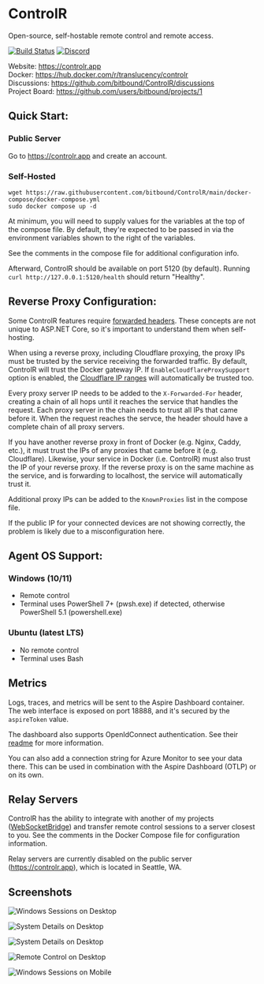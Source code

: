 # ControlR

Open-source, self-hostable remote control and remote access.

[![Build Status](https://dev.azure.com/translucency/ControlR/_apis/build/status%2FControlR?branchName=main)](https://dev.azure.com/translucency/ControlR/_build/latest?definitionId=35&branchName=main)
[![Discord](https://img.shields.io/discord/1245426111903699087?label=Discord&logo=discord&logoColor=white&color=7289DA)](https://discord.gg/JWJmMPc72H)

Website: https://controlr.app  
Docker: https://hub.docker.com/r/translucency/controlr  
Discussions: https://github.com/bitbound/ControlR/discussions  
Project Board: https://github.com/users/bitbound/projects/1

## Quick Start:

### Public Server

Go to https://controlr.app and create an account.

### Self-Hosted

```
wget https://raw.githubusercontent.com/bitbound/ControlR/main/docker-compose/docker-compose.yml
sudo docker compose up -d
```

At minimum, you will need to supply values for the variables at the top of the compose file. By default, they're expected to be passed in via the environment variables shown to the right of the variables.

See the comments in the compose file for additional configuration info.

Afterward, ControlR should be available on port 5120 (by default). Running `curl http://127.0.0.1:5120/health` should return "Healthy".

## Reverse Proxy Configuration:

Some ControlR features require [forwarded headers](https://learn.microsoft.com/en-us/aspnet/core/host-and-deploy/proxy-load-balancer). These concepts are not unique to ASP.NET Core, so it's important to understand them when self-hosting.

When using a reverse proxy, including Cloudflare proxying, the proxy IPs must be trusted by the service receiving the forwarded traffic. By default, ControlR will trust the Docker gateway IP. If `EnableCloudflareProxySupport` option is enabled, the [Cloudflare IP ranges](https://www.cloudflare.com/ips/) will automatically be trusted too.

Every proxy server IP needs to be added to the `X-Forwarded-For` header, creating a chain of all hops until it reaches the service that handles the request. Each proxy server in the chain needs to trust all IPs that came before it. When the request reaches the servce, the header should have a complete chain of all proxy servers.

If you have another reverse proxy in front of Docker (e.g. Nginx, Caddy, etc.), it must trust the IPs of any proxies that came before it (e.g. Cloudflare). Likewise, your service in Docker (i.e. ControlR) must also trust the IP of your reverse proxy. If the reverse proxy is on the same machine as the service, and is forwarding to localhost, the service will automatically trust it.

Additional proxy IPs can be added to the `KnownProxies` list in the compose file.

If the public IP for your connected devices are not showing correctly, the problem is likely due to a misconfiguration here.

## Agent OS Support:

### Windows (10/11)

- Remote control
- Terminal uses PowerShell 7+ (pwsh.exe) if detected, otherwise PowerShell 5.1 (powershell.exe)

### Ubuntu (latest LTS)

- No remote control
- Terminal uses Bash

## Metrics

Logs, traces, and metrics will be sent to the Aspire Dashboard container. The web interface
is exposed on port 18888, and it's secured by the `aspireToken` value.

The dashboard also supports OpenIdConnect authentication. See their [readme](https://github.com/dotnet/aspire/tree/main/src/Aspire.Dashboard) for more information.

You can also add a connection string for Azure Monitor to see your data there. This can be used in combination with the Aspire Dashboard (OTLP) or on its own.

## Relay Servers

ControlR has the ability to integrate with another of my projects ([WebSocketBridge](https://github.com/bitbound/WebSocketBridge)) and transfer remote control sessions to a server closest to you. See the comments in the Docker Compose file for configuration information.

Relay servers are currently disabled on the public server (https://controlr.app), which is located in Seattle, WA.

## Screenshots

![Windows Sessions on Desktop](.assets/screenshots/desktop_windows-sessions.png)

![System Details on Desktop](.assets/screenshots/desktop_details-row.png)

![System Details on Desktop](.assets/screenshots/desktop_terminal.png)

![Remote Control on Desktop](.assets/screenshots/desktop_remote-control.png)

![Windows Sessions on Mobile](.assets/screenshots/mobile_windows-sessions.png)
